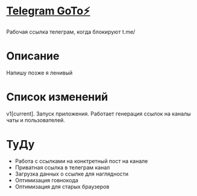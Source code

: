 # [Telegram GoTo⚡️](https://tgo.to)
Рабочая ссылка телеграм, когда блокируют t.me/

# Описание
Напишу позже я ленивый

# Список изменений
v1[current]. Запуск приложения. Работает генерация ссылок на каналы чаты и пользователей.

# ТуДу
* Работа с ссылками на конктретный пост на канале
* Приватная ссылка в телеграм канал
* Загрузка данных о ссылке для наглядности
* Оптимизация говнокода
* Оптимизация для старых браузеров
